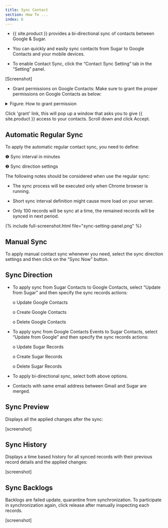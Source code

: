 ```yaml
---
title: Sync Contact 
section: How To ...
index: 6
---
```


* {{ site.product }} provides a bi-directional sync of contacts between Google & Sugar.

* You can quickly and easily sync contacts from Sugar to Google Contacts and your mobile devices.

* To enable Contact Sync, click the “Contact Sync Setting” tab in the “Setting” panel. 

[Screenshot]

* Grant permissions on Google Contacts: Make sure to grant the proper permissions on Google Contacts as below:
<details>
<summary>Figure: How to grant permission</summary>
{% include full-screenshot.html file="grant-contacts-permission.gif" %}
</details>

Click 'grant' link, this will pop up a window that asks you to give {{ site.product }} access to your contacts. Scroll down and click Accept.


## Automatic Regular Sync 

To apply the automatic regular contact sync, you need to define:

❶ Sync interval in minutes

❷ Sync direction settings

The following notes should be considered when use the regular sync: 

* The sync process will be executed only when Chrome browser is running.

* Short sync interval definition might cause more load on your server.

* Only 100 records will be sync at a time, the remained records will be synced in next period.

{% include full-screenshot.html file="sync-setting-panel.png" %}


## Manual Sync 

To apply manual contact sync whenever you need, select the sync direction settings and then click on the “Sync Now” button.


## Sync Direction

* To apply sync from Sugar Contacts to Google Contacts, select “Update from Sugar” and then specify the sync records actions:

  o	Update Google Contacts
  
  o	Create Google Contacts
  
  o	Delete Google Contacts
  
* To apply sync from Google Contacts Events to Sugar Contacts, select “Update from Google” and then specify the sync records actions:

  o	Update Sugar Records
  
  o	Create Sugar Records
  
  o	Delete Sugar Records
  
* To apply bi-directional sync, select both above options.

* Contacts with same email address between Gmail and Sugar are merged.


## Sync Preview

Displays all the applied changes after the sync:

[screenshot]


## Sync History

Displays a time based history for all synced records with their previous record details and the applied changes:

[screenshot]


## Sync Backlogs

Backlogs are failed update, quarantine from synchronization. To participate in synchronization again, click release after manually inspecting each records.

[screenshot]
